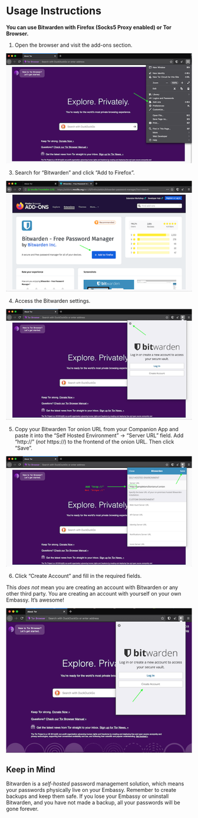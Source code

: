 # Usage Instructions

**You can use Bitwarden with Firefox (Socks5 Proxy enabled) or Tor Browser.**

1. Open the browser and visit the add-ons section.

![](./assets/img-1.png)

3. Search for “Bitwarden” and click “Add to Firefox”.

![](./assets/img-2.png)

4. Access the Bitwarden settings.

![](./assets/img-3.png)

5. Copy your Bitwarden Tor onion URL from your Companion App and paste it into the “Self Hosted Environment” → “Server URL” field. Add “http://” (*not* https://) to the frontend of the onion URL. Then click “Save”.

![](./assets/img-4.png)

6. Click “Create Account” and fill in the required fields.

This *does not* mean you are creating an account with Bitwarden or any other third party. You are creating an account with yourself on your own Embassy. It’s awesome!

![](./assets/img-5.png)

## Keep in Mind

Bitwarden is a *self-hosted* password management solution, which means your passwords physically live on your Embassy. Remember to create backups and keep them safe. If you lose your Embassy or uninstall Bitwarden, and you have not made a backup, all your passwords will be gone forever.